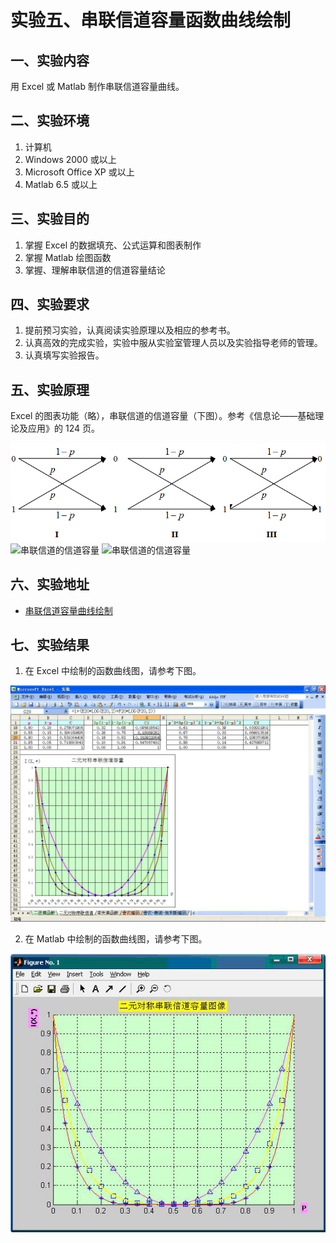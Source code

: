 # 实验五、串联信道容量函数曲线绘制

## 一、实验内容

用 Excel 或 Matlab 制作串联信道容量曲线。

## 二、实验环境

1. 计算机
2. Windows 2000 或以上
3. Microsoft Office XP 或以上
4. Matlab 6.5 或以上

## 三、实验目的

1. 掌握 Excel 的数据填充、公式运算和图表制作
2. 掌握 Matlab 绘图函数
3. 掌握、理解串联信道的信道容量结论

## 四、实验要求

1. 提前预习实验，认真阅读实验原理以及相应的参考书。
2. 认真高效的完成实验，实验中服从实验室管理人员以及实验指导老师的管理。
3. 认真填写实验报告。

## 五、实验原理

Excel 的图表功能（略），串联信道的信道容量（下图）。参考《信息论——基础理论及应用》的 124 页。

![串联信道的信道容量](images/lab05-01.png)
![串联信道的信道容量](images/lab05-02.png)
![串联信道的信道容量](images/lab05-03.png)

## 六、实验地址

- [串联信道容量曲线绘制](http://info-lab.wangding.in/labs/lab05.html)
  
## 七、实验结果

1. 在 Excel 中绘制的函数曲线图，请参考下图。

  ![函数曲线图](images/lab05-04.png)

2. 在 Matlab 中绘制的函数曲线图，请参考下图。

  ![函数曲线图](images/lab05-05.png)

